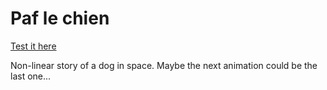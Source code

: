 # Paf le chien

[Test it here](https://come31.github.io/paf-le-chien/)

Non-linear story of a dog in space. Maybe the next animation could be the last one...
